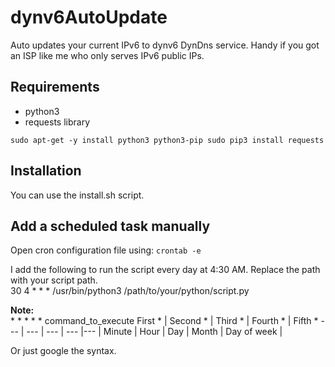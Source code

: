 # dynv6AutoUpdate
Auto updates your current IPv6 to dynv6 DynDns service. Handy if you got an ISP like me who only serves IPv6 public IPs.

## Requirements
- python3
- requests library

``
sudo apt-get -y install python3 python3-pip
sudo pip3 install requests
``

## Installation
You can use the install.sh script.


## Add a scheduled task manually
Open cron configuration file using:
`crontab -e`

I add the following to run the script every day at 4:30 AM.
Replace the path with your script path.\
30 4 * * * /usr/bin/python3 /path/to/your/python/script.py

**Note:**\
\* \* \* \* \* command_to_execute
First * | Second * | Third * | Fourth * | Fifth *
--- | --- | --- | --- |--- 
| Minute | Hour | Day | Month | Day of week |



Or just google the syntax.
